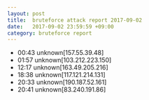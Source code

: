 ```yaml
---
layout: post
title:  bruteforce attack report 2017-09-02
date:   2017-09-02 23:59:59 +09:00
category: bruteforce report
---
```


* 00:43 unknown[157.55.39.48]
* 01:57 unknown[103.212.223.150]
* 12:17 unknown[163.49.205.216]
* 18:38 unknown[117.121.214.131]
* 20:33 unknown[190.187.52.161]
* 20:41 unknown[83.240.191.86]
